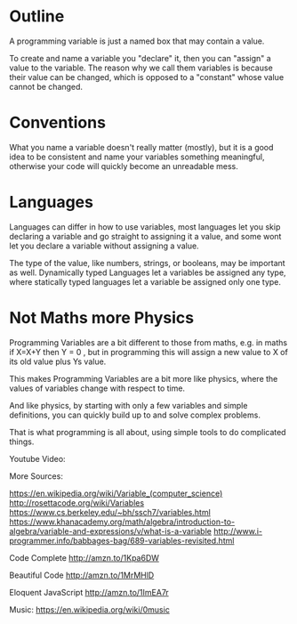 # Outline
A programming variable is just a named box that may contain a value.

To create and name a variable you "declare" it, 
then you can "assign" a value to the variable. 
The reason why we call them variables is because their value can be changed, which is opposed to a "constant" whose value cannot be changed.

# Conventions

What you name a variable doesn't really matter (mostly), 
but it is a good idea to be consistent and name your variables something meaningful, 
otherwise your code will quickly become an unreadable mess.


# Languages

Languages can differ in how to use variables, 
most languages let you skip declaring a variable and go straight to assigning it a value, 
and some wont let you declare a variable without assigning a value.

The type of the value, like numbers, strings, or booleans, may be important as well. 
Dynamically typed Languages let a variables be assigned any type, 
where statically typed languages let a variable be assigned only one type.


# Not Maths  more Physics
Programming Variables are a bit different to those from maths, e.g. in maths if X=X+Y then Y = 0 , but in programming this will assign a new value to X of its old value plus Ys value.

This makes Programming Variables are a bit more like physics, where the values of variables change with respect to time. 

And like physics, by starting with only a few variables and simple definitions, 
you can quickly build up to and solve complex problems.

That is what programming is all about,
using simple tools to do complicated things.


Youtube Video: 

More Sources:

https://en.wikipedia.org/wiki/Variable_(computer_science)
http://rosettacode.org/wiki/Variables
https://www.cs.berkeley.edu/~bh/ssch7/variables.html
https://www.khanacademy.org/math/algebra/introduction-to-algebra/variable-and-expressions/v/what-is-a-variable
http://www.i-programmer.info/babbages-bag/689-variables-revisited.html


Code Complete http://amzn.to/1Kpa6DW

Beautiful Code http://amzn.to/1MrMHlD

Eloquent JavaScript http://amzn.to/1ImEA7r


Music: https://en.wikipedia.org/wiki/0music


